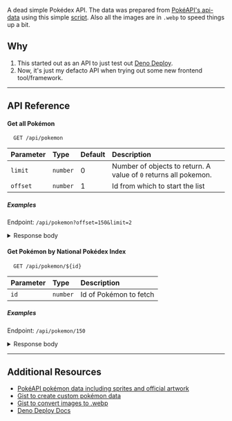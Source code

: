 A dead simple Pokédex API. The data was prepared from [PokéAPI's api-data](https://github.com/PokeAPI/api-data) using this simple [script](https://gist.github.com/anurag-roy/6b39fff1cfe89fcf7132e95b6ac66de1). Also all the images are in `.webp` to speed things up a bit.

## Why

1. This started out as an API to just test out [Deno Deploy](https://deno.com/deploy/).
2. Now, it's just my defacto API when trying out some new frontend tool/framework.

---

## API Reference

#### Get all Pokémon

```http
  GET /api/pokemon
```

| Parameter | Type     | Default | Description                                                      |
| :-------- | :------- | :------ | :--------------------------------------------------------------- |
| `limit`   | `number` | 0       | Number of objects to return. A value of `0` returns all pokemon. |
| `offset`  | `number` | 1       | Id from which to start the list                                  |

##### Examples

Endpoint: `/api/pokemon?offset=150&limit=2`

<details>
  <summary>Response body</summary>
  
  ```json
  {
    "id": 150,
    "name": "Mewtwo",
    "genus": "Genetic Pokémon",
    "description": "It was created by a scientist after years of horrific gene splicing and DNA engineering experiments.",
    "imageUrl": "https://raw.githubusercontent.com/anurag-roy/poke-api/main/assets/images/150.webp",
    "types": [
      "Psychic"
    ]
  },
  {
    "id": 151,
    "name": "Mew",
    "genus": "New Species Pokémon",
    "description": "So rare that it is still said to be a mirage by many experts. Only a few people have seen it worldwide.",
    "imageUrl": "https://raw.githubusercontent.com/anurag-roy/poke-api/main/assets/images/151.webp",
    "types": [
      "Psychic"
    ]
  }
  ```
</details>

#### Get Pokémon by National Pokédex Index

```http
  GET /api/pokemon/${id}
```

| Parameter | Type     | Description            |
| :-------- | :------- | :--------------------- |
| `id`      | `number` | Id of Pokémon to fetch |

##### Examples

Endpoint: `/api/pokemon/150`

<details>
  <summary>Response body</summary>
  
  ```json
  {
    "id": 150,
    "name": "Mewtwo",
    "genus": "Genetic Pokémon",
    "description": "It was created by a scientist after years of horrific gene splicing and DNA engineering experiments.",
    "imageUrl": "https://raw.githubusercontent.com/anurag-roy/poke-api/main/assets/images/150.webp",
    "types": [
      "Psychic"
    ],
    "abilities": [
      {
        "name": "Pressure",
        "effect": "Moves targetting this Pokémon use one extra PP.  This ability stacks if multiple targets have it.  This ability still affects moves that fail or miss.  This ability does not affect ally moves that target either the entire field or just its side, nor this Pokémon's self-targetted moves; it does, however, affect single-targetted ally moves aimed at this Pokémon, ally moves that target all other Pokémon, and opponents' moves that target the entire field.  If this ability raises a move's PP cost above its remaining PP, it will use all remaining PP.  When this Pokémon enters battle, all participating trainers are notified that it has this ability.  Overworld: If the lead Pokémon has this ability, higher-levelled Pokémon have their encounter rate increased.",
        "description": "Raises foe’s PP usage."
      },
      {
        "name": "Unnerve",
        "effect": "Opposing Pokémon cannot eat held Berries while this Pokémon is in battle.  Affected Pokémon can still use bug bite or pluck to eat a target's Berry.",
        "description": "Makes the foe nervous and unable to eat Berries."
      }
    ],
    "stats": {
      "HP": 106,
      "Attack": 110,
      "Defense": 90,
      "Special Attack": 154,
      "Special Defense": 90,
      "Speed": 130
    },
    "locations": [
      "Cerulean Cave"
    ]
  }
  ```
</details>

---

## Additional Resources

- [PokéAPI pokémon data including sprites and official artwork](https://github.com/PokeAPI/api-data)
- [Gist to create custom pokémon data](https://gist.github.com/anurag-roy/6b39fff1cfe89fcf7132e95b6ac66de1)
- [Gist to convert images to .webp](https://gist.github.com/anurag-roy/86f312125bf76f0b93c10492c162b26f)
- [Deno Deploy Docs](https://deno.com/deploy/docs/)
